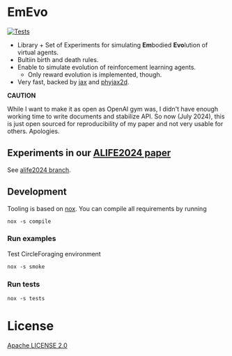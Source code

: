 # EmEvo
[![Tests](https://github.com/oist/emevo/actions/workflows/tests.yml/badge.svg)](https://github.com/oist/emevo/actions/workflows/tests.yml)

- Library + Set of Experiments for simulating **Em**bodied **Evo**lution of virtual agents.
- Bultiin birth and death rules.
- Enable to simulate evolution of reinforcement learning agents.
  - Only reward evolution is implemented, though.
- Very fast, backed by [jax](https://jax.readthedocs.io/en/latest/index.html) and [phyjax2d](https://github.com/kngwyu/phyjax2d).

**CAUTION**

While I want to make it as open as OpenAI gym was, I didn't have enough working time to write documents and stabilize API.
So now (July 2024), this is just open sourced for reproducibility of my paper and not very usable for others. Apologies.

## Experiments in our [ALIFE2024 paper](https://arxiv.org/abs/2406.15016)

See [alife2024 branch](https://github.com/oist/emevo/tree/alife2024).

## Development
Tooling is based on [nox](https://github.com/wntrblm/nox).
You can compile all requirements by running
```
nox -s compile
```

### Run examples
Test CircleForaging environment
```
nox -s smoke
```

### Run tests
```
nox -s tests
```

# License
[Apache LICENSE 2.0](./LICENSE)
